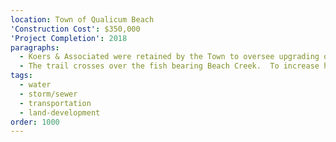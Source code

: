 ```yaml
---
location: Town of Qualicum Beach
'Construction Cost': $350,000
'Project Completion': 2018
paragraphs:
  - Koers & Associated were retained by the Town to oversee upgrading of the Hemsworth Road Trail to improve access and safety for pedestrians, cyclists and electric scooters and provide greater accessibility to the Heritage Forest Trail network.  The gavel surfaced trail with slopes of up to 20%, was raised to provide a maximum slope of just over 5%, its width, which was as narrow as 1.2 m, was increased to 3 m, and the surface was paved.
  - The trail crosses over the fish bearing Beach Creek.  To increase habitat protection and fish spawning, the existing 1800 mm diameter steel culvert was replaced with a 2100 mm diameter concrete culvert.  The culvert invert was placed below the streambed and a natural streambed created inside the culvert with the placement of streambed gravels.  At the outlet, a small plunge pool with spawning gravels was constructed and followed by the embedment of larger boulders to create a rock weir.  - The existing watermain that crossed under the creek bed was replaced with a new watermain in the pathway and overtop of the culvert, improving accessibility for the Town’s public work department staff.
tags:
  - water
  - storm/sewer
  - transportation
  - land-development
order: 1000
---
```

